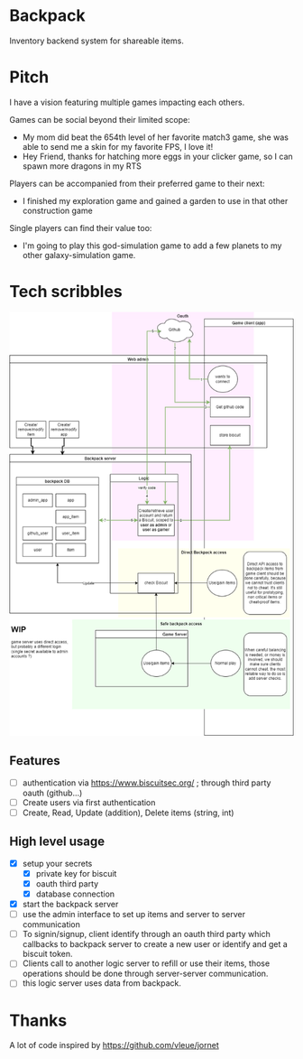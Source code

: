 # Backpack

Inventory backend system for shareable items.

# Pitch

I have a vision featuring multiple games impacting each others.

Games can be social beyond their limited scope:
- My mom did beat the 654th level of her favorite match3 game, she was able to send me a skin for my favorite FPS, I love it!
- Hey Friend, thanks for hatching more eggs in your clicker game, so I can spawn more dragons in my RTS

Players can be accompanied from their preferred game to their next:
- I finished my exploration game and gained a garden to use in that other construction game

Single players can find their value too:
- I'm going to play this god-simulation game to add a few planets to my other galaxy-simulation game.

# Tech scribbles

![Raw target implementation](Docs/Backpack.drawio.png)

## Features

- [ ] authentication via https://www.biscuitsec.org/ ; through third party oauth (github...)
- [ ] Create users via first authentication
- [ ] Create, Read, Update (addition), Delete items (string, int)

## High level usage

- [x] setup your secrets 
  - [x] private key for biscuit
  - [x] oauth third party
  - [x] database connection
- [x] start the backpack server
- [ ] use the admin interface to set up items and server to server communication
- [ ] To signin/signup, client identify through an oauth third party which callbacks to backpack server to create a new user or identify and get a biscuit token.
- [ ] Clients call to another logic server to refill or use their items, those operations should be done through server-server communication. 
- [ ] this logic server uses data from backpack.

# Thanks

A lot of code inspired by https://github.com/vleue/jornet
